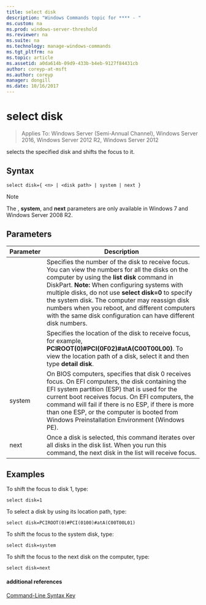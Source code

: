 ```yaml
---
title: select disk
description: "Windows Commands topic for **** - "
ms.custom: na
ms.prod: windows-server-threshold
ms.reviewer: na
ms.suite: na
ms.technology: manage-windows-commands
ms.tgt_pltfrm: na
ms.topic: article
ms.assetid: a0da614b-09d9-433b-b4eb-9127f84431cb
author: coreyp-at-msft
ms.author: coreyp
manager: dongill
ms.date: 10/16/2017
---
```

# select disk

>Applies To: Windows Server (Semi-Annual Channel), Windows Server 2016, Windows Server 2012 R2, Windows Server 2012

selects the specified disk and shifts the focus to it.  
  
  
  
## Syntax  
  
```  
select disk={ <n> | <disk path> | system | next }  
```  
  
> [!NOTE]  
> The **<disk path>**, **system**, and **next** parameters are only available in Windows 7 and Windows Server 2008 R2.  
  
## Parameters  
  
|  Parameter  |                                                                                                                                                                                                            Description                                                                                                                                                                                                            |
|-------------|-----------------------------------------------------------------------------------------------------------------------------------------------------------------------------------------------------------------------------------------------------------------------------------------------------------------------------------------------------------------------------------------------------------------------------------|
|     <n>     | Specifies the number of the disk to receive focus. You can view the numbers for all the disks on the computer by using the **list disk** command in DiskPart. **Note:** When configuring systems with multiple disks, do not use **select disk\=0** to specify the system disk. The computer may reassign disk numbers when you reboot, and different computers with the same disk configuration can have different disk numbers. |
| <disk path> |                                                                                                                 Specifies the location of the disk to receive focus, for example, **PCIROOT\(0\)\#PCI\(0F02\)\#atA\(C00T00L00\)**. To view the location path of a disk, select it and then type **detail disk**.                                                                                                                  |
|   system    |                                 On BIOS computers, specifies that disk 0 receives focus. On EFI computers, the disk containing the EFI system partition \(ESP\) that is used for the current boot  receives focus. On EFI computers, the command will fail if there is no ESP, if there is more than one ESP, or the computer is booted from Windows Preinstallation Environment \(Windows PE\).                                  |
|    next     |                                                                                                                                     Once a disk is selected, this command iterates over all disks in the disk list. When you run this command, the next disk in the list will receive focus.                                                                                                                                      |
  
## <a name="BKMK_examples"></a>Examples  
To shift the focus to disk 1, type:  
  
```  
select disk=1  
```  
  
To select a disk by using its location path, type:  
  
```  
select disk=PCIROOT(0)#PCI(0100)#atA(C00T00L01)  
```  
  
To shift the focus to the system disk, type:  
  
```  
select disk=system  
```  
  
To shift the focus to the next disk on the computer, type:  
  
```  
select disk=next  
```  
  
#### additional references  
[Command-Line Syntax Key](command-line-syntax-key.md)  
  

  

